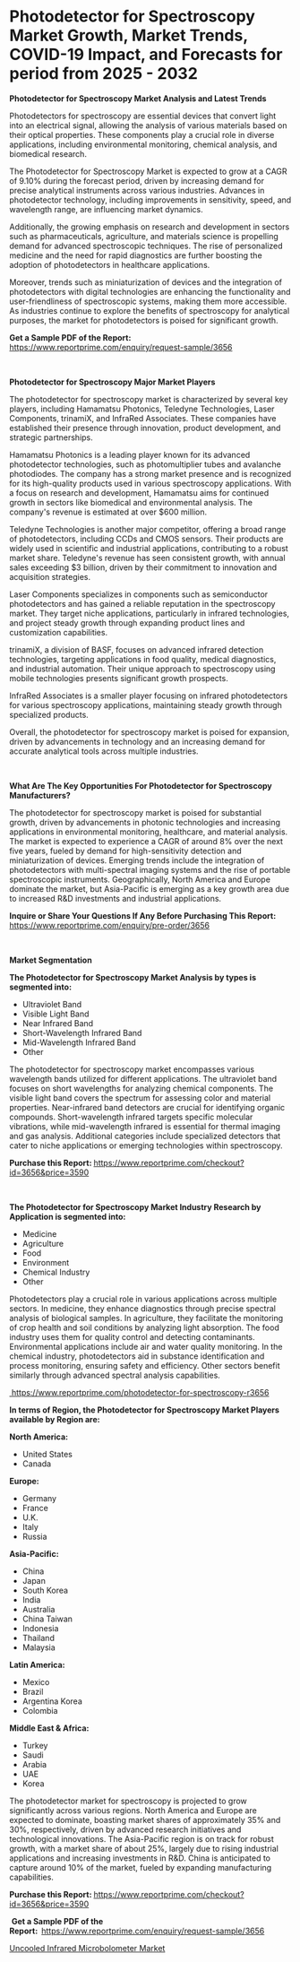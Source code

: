 <p><h1>Photodetector for Spectroscopy Market Growth, Market Trends, COVID-19 Impact, and Forecasts for period from 2025 - 2032</h1></p><p><strong>Photodetector for Spectroscopy Market Analysis and Latest Trends</strong></p>
<p><p>Photodetectors for spectroscopy are essential devices that convert light into an electrical signal, allowing the analysis of various materials based on their optical properties. These components play a crucial role in diverse applications, including environmental monitoring, chemical analysis, and biomedical research. </p><p>The Photodetector for Spectroscopy Market is expected to grow at a CAGR of 9.10% during the forecast period, driven by increasing demand for precise analytical instruments across various industries. Advances in photodetector technology, including improvements in sensitivity, speed, and wavelength range, are influencing market dynamics. </p><p>Additionally, the growing emphasis on research and development in sectors such as pharmaceuticals, agriculture, and materials science is propelling demand for advanced spectroscopic techniques. The rise of personalized medicine and the need for rapid diagnostics are further boosting the adoption of photodetectors in healthcare applications. </p><p>Moreover, trends such as miniaturization of devices and the integration of photodetectors with digital technologies are enhancing the functionality and user-friendliness of spectroscopic systems, making them more accessible. As industries continue to explore the benefits of spectroscopy for analytical purposes, the market for photodetectors is poised for significant growth.</p></p>
<p><strong>Get a Sample PDF of the Report:&nbsp;</strong> <a href="https://www.reportprime.com/enquiry/request-sample/3656?utm_campaign=3556&utm_medium=2&utm_source=Github&utm_content=ia&utm_term=18032025&utm_id=photodetector-for-spectroscopy">https://www.reportprime.com/enquiry/request-sample/3656</a></p>
<p>&nbsp;</p>
<p><strong>Photodetector for Spectroscopy Major Market Players</strong></p>
<p><p>The photodetector for spectroscopy market is characterized by several key players, including Hamamatsu Photonics, Teledyne Technologies, Laser Components, trinamiX, and InfraRed Associates. These companies have established their presence through innovation, product development, and strategic partnerships.</p><p>Hamamatsu Photonics is a leading player known for its advanced photodetector technologies, such as photomultiplier tubes and avalanche photodiodes. The company has a strong market presence and is recognized for its high-quality products used in various spectroscopy applications. With a focus on research and development, Hamamatsu aims for continued growth in sectors like biomedical and environmental analysis. The company's revenue is estimated at over $600 million.</p><p>Teledyne Technologies is another major competitor, offering a broad range of photodetectors, including CCDs and CMOS sensors. Their products are widely used in scientific and industrial applications, contributing to a robust market share. Teledyne's revenue has seen consistent growth, with annual sales exceeding $3 billion, driven by their commitment to innovation and acquisition strategies.</p><p>Laser Components specializes in components such as semiconductor photodetectors and has gained a reliable reputation in the spectroscopy market. They target niche applications, particularly in infrared technologies, and project steady growth through expanding product lines and customization capabilities.</p><p>trinamiX, a division of BASF, focuses on advanced infrared detection technologies, targeting applications in food quality, medical diagnostics, and industrial automation. Their unique approach to spectroscopy using mobile technologies presents significant growth prospects.</p><p>InfraRed Associates is a smaller player focusing on infrared photodetectors for various spectroscopy applications, maintaining steady growth through specialized products.</p><p>Overall, the photodetector for spectroscopy market is poised for expansion, driven by advancements in technology and an increasing demand for accurate analytical tools across multiple industries.</p></p>
<p>&nbsp;</p>
<p><strong>What Are The Key Opportunities For Photodetector for Spectroscopy Manufacturers?</strong></p>
<p><p>The photodetector for spectroscopy market is poised for substantial growth, driven by advancements in photonic technologies and increasing applications in environmental monitoring, healthcare, and material analysis. The market is expected to experience a CAGR of around 8% over the next five years, fueled by demand for high-sensitivity detection and miniaturization of devices. Emerging trends include the integration of photodetectors with multi-spectral imaging systems and the rise of portable spectroscopic instruments. Geographically, North America and Europe dominate the market, but Asia-Pacific is emerging as a key growth area due to increased R&D investments and industrial applications.</p></p>
<p><strong>Inquire or Share Your Questions If Any Before Purchasing This Report:</strong> <a href="https://www.reportprime.com/enquiry/pre-order/3656?utm_campaign=3556&utm_medium=2&utm_source=Github&utm_content=ia&utm_term=18032025&utm_id=photodetector-for-spectroscopy">https://www.reportprime.com/enquiry/pre-order/3656</a></p>
<p>&nbsp;</p>
<p><strong>Market Segmentation</strong></p>
<p><strong>The Photodetector for Spectroscopy Market Analysis by types is segmented into:</strong></p>
<p><ul><li>Ultraviolet Band</li><li>Visible Light Band</li><li>Near Infrared Band</li><li>Short-Wavelength Infrared Band</li><li>Mid-Wavelength Infrared Band</li><li>Other</li></ul></p>
<p><p>The photodetector for spectroscopy market encompasses various wavelength bands utilized for different applications. The ultraviolet band focuses on short wavelengths for analyzing chemical components. The visible light band covers the spectrum for assessing color and material properties. Near-infrared band detectors are crucial for identifying organic compounds. Short-wavelength infrared targets specific molecular vibrations, while mid-wavelength infrared is essential for thermal imaging and gas analysis. Additional categories include specialized detectors that cater to niche applications or emerging technologies within spectroscopy.</p></p>
<p><strong>Purchase this Report:&nbsp;</strong><a href="https://www.reportprime.com/checkout?id=3656&price=3590&utm_campaign=3556&utm_medium=2&utm_source=Github&utm_content=ia&utm_term=18032025&utm_id=photodetector-for-spectroscopy">https://www.reportprime.com/checkout?id=3656&price=3590</a></p>
<p>&nbsp;</p>
<p><strong>The Photodetector for Spectroscopy Market Industry Research by Application is segmented into:</strong></p>
<p><ul><li>Medicine</li><li>Agriculture</li><li>Food</li><li>Environment</li><li>Chemical Industry</li><li>Other</li></ul></p>
<p><p>Photodetectors play a crucial role in various applications across multiple sectors. In medicine, they enhance diagnostics through precise spectral analysis of biological samples. In agriculture, they facilitate the monitoring of crop health and soil conditions by analyzing light absorption. The food industry uses them for quality control and detecting contaminants. Environmental applications include air and water quality monitoring. In the chemical industry, photodetectors aid in substance identification and process monitoring, ensuring safety and efficiency. Other sectors benefit similarly through advanced spectral analysis capabilities.</p></p>
<p><a href="https://www.reportprime.com/photodetector-for-spectroscopy-r3656?utm_campaign=3556&utm_medium=2&utm_source=Github&utm_content=ia&utm_term=18032025&utm_id=photodetector-for-spectroscopy">&nbsp;https://www.reportprime.com/photodetector-for-spectroscopy-r3656</a></p>
<p><strong>In terms of Region, the Photodetector for Spectroscopy Market Players available by Region are:</strong></p>
<p>
    <p> <strong> North America: </strong>
        <ul>
            <li>United States</li>
            <li>Canada</li>
        </ul>
        </p> 
    <p> <strong> Europe: </strong>
        <ul>
            <li>Germany</li>
            <li>France</li>
            <li>U.K.</li>
            <li>Italy</li>
            <li>Russia</li>
        </ul>
        </p> 
    <p> <strong> Asia-Pacific: </strong>
        <ul>
            <li>China</li>
            <li>Japan</li>
            <li>South Korea</li>
            <li>India</li>
            <li>Australia</li>
            <li>China Taiwan</li>
            <li>Indonesia</li>
            <li>Thailand</li>
            <li>Malaysia</li>
        </ul>
        </p> 
    <p> <strong> Latin America: </strong>
        <ul>
            <li>Mexico</li>
            <li>Brazil</li>
            <li>Argentina Korea</li>
            <li>Colombia</li>
        </ul>
        </p> 
    <p> <strong> Middle East & Africa: </strong>
        <ul>
            <li>Turkey</li>
            <li>Saudi</li>
            <li>Arabia</li>
            <li>UAE</li>
            <li>Korea</li>
        </ul>
    </p>
    </p>
<p><p>The photodetector market for spectroscopy is projected to grow significantly across various regions. North America and Europe are expected to dominate, boasting market shares of approximately 35% and 30%, respectively, driven by advanced research initiatives and technological innovations. The Asia-Pacific region is on track for robust growth, with a market share of about 25%, largely due to rising industrial applications and increasing investments in R&D. China is anticipated to capture around 10% of the market, fueled by expanding manufacturing capabilities.</p></p>
<p><strong>Purchase this Report: </strong><a href="https://www.reportprime.com/checkout?id=3656&price=3590&utm_campaign=3556&utm_medium=2&utm_source=Github&utm_content=ia&utm_term=18032025&utm_id=photodetector-for-spectroscopy">https://www.reportprime.com/checkout?id=3656&price=3590</a></p>
<p>&nbsp;<strong>Get a Sample PDF of the Report:&nbsp;&nbsp;</strong><a href="https://www.reportprime.com/enquiry/request-sample/3656?utm_campaign=3556&utm_medium=2&utm_source=Github&utm_content=ia&utm_term=18032025&utm_id=photodetector-for-spectroscopy">https://www.reportprime.com/enquiry/request-sample/3656</a></p>
<p><strong></strong></p>
<p><p><a href="https://github.com/izetajhazuga/Market-Research-Report-List-1/blob/main/uncooled-infrared-microbolometer-market.md?utm_campaign=3556&utm_medium=2&utm_source=Github&utm_content=ia&utm_term=18032025&utm_id=photodetector-for-spectroscopy">Uncooled Infrared Microbolometer Market</a></p></p>